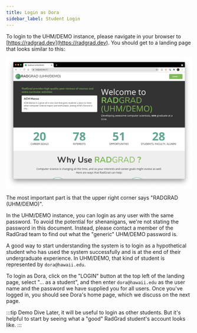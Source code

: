 ```yaml
---
title: Login as Dora
sidebar_label: Student Login
---
```


To login to the UHM/DEMO instance, please navigate in your browser to [https://radgrad.dev](https://radgrad.dev). You should get to a landing page that looks similar to this:

![](/img/user-guide/demo/landing.png)

The most important part is that the upper right corner says "RADGRAD (UHM/DEMO)".

In the UHM/DEMO instance, you can login as any user with the same password.  To avoid the potential for shenanigans, we're not stating the password in this document. Instead, please contact a member of the RadGrad team to find out what the "generic" UHM/DEMO password is.

A good way to start understanding the system is to login as a hypothetical student who has used the system successfully and is at the end of their undergraduate experience.  In UHM/DEMO, that kind of student is represented by `dora@hawaii.edu`.

To login as Dora, click on the "LOGIN" button at the top left of the landing page, select "... as a student", and then enter `dora@hawaii.edu` as the user name and the password we have supplied you for all users. Once you've logged in, you should see Dora's home page, which we discuss on the next page.

:::tip Demo Dive
Later, it will be useful to login as other students. But it's helpful to start by seeing what a "good" RadGrad student's account looks like.
:::



